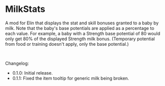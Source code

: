 # MilkStats
A mod for Elin that displays the stat and skill bonuses granted to a baby by milk. Note that the baby's base potentials are applied as a percentage to each value. For example, a baby with a Strength base potential of 80 would only get 80% of the displayed Strength milk bonus. (Temporary potential from food or training doesn't apply, only the base potential.)

&nbsp;

Changelog:
* 0.1.0: Initial release.
* 0.1.1: Fixed the item tooltip for generic milk being broken.

